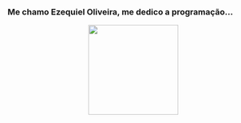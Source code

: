 ### Me chamo Ezequiel Oliveira, me dedico a programação...

<div align="center">
  <a href="https://github.com/Ezequieloliveiras">
  <img height="180em" src="https://github-readme-stats.vercel.app/api/top-langs/?username=Ezequieloliveiras&layout=compact&langs_count=7&theme=dark"/>
</div>
</div>
